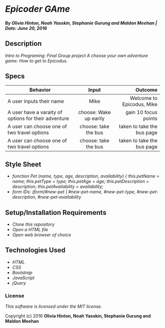 # _Epicoder GAme_

#### By _Olivia Hinton, Noah Yasskin, Stephanie Gurung and Maldon Meehan | Date: June 20, 2016_

## Description

_Intro to Programing: Final Group project_
_A choose your own adventure game: How to get to Epicodus._

## Specs
| Behavior        | Input           | Outcome  |
| ------------- |:-------------:| -----:|
| A user inputs their name | Mike | Welcome to Epicodus, Mike
| A user have a varaity of options for their adventure | choose: Wake up earily | gain 10 focus points
| A user can choose one of two travel options | choose: take the bus | taken to take the bus page
| A user can choose one of two travel options | choose: take the bus | taken to take the bus page


## Style Sheet

* _function Pet (name, type, age, description, availability) {
  this.petName = name;
  this.petType = type;
  this.petAge = age;
  this.petDescription = description;
  this.petAvailability = availability;_
* _form IDs: (form)#new-pet | #new-pet-name, #new-pet-type, #new-pet-description, #new-pet-availability_

## Setup/Installation Requirements

* _Clone this repository_
* _Open a HTML file_
* _Open web browser of choice_


## Technologies Used

* _HTML_
* _CSS_
* _Bootstrap_
* _JavaScript_
* _jQuery_

### License

*This software is licensed under the MIT license.*

Copyright (c) 2016 **Olivia Hinton, Noah Yasskin, Stephanie Gurung and Maldon Meehan**
